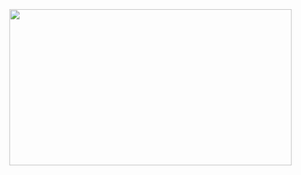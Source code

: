 
<style>
	#readmeBanner {
		object-fit: cover; 
		width: 100%; 
		height: 20em;
	}
</style>

<img id="readmeBanner" src="https://www.rulez.com/backgrounds/images/IMG_2290.jpg" />
